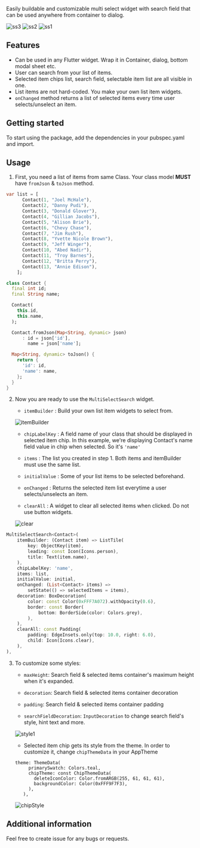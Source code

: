 Easily buildable and customizable multi select widget with search field that can be used anywhere from container to dialog.

![ss3](ss3.gif) ![ss2](ss2.gif) ![ss1](ss1.gif)

## Features

- Can be used in any Flutter widget. Wrap it in Container, dialog, bottom modal sheet etc.
- User can search from your list of items.
- Selected item chips list, search field, selectable item list are all visible in one.
- List items are not hard-coded. You make your own list item widgets.
- `onChanged` method returns a list of selected items every time user selects/unselect an item.

## Getting started

To start using the package, add the dependencies in your pubspec.yaml and import.
## Usage

1. First, you need a list of items from same Class. 
   Your class model **MUST** have `fromJson` & `toJson` method.

```dart
var list = [
      Contact(1, "Joel McHale"),
      Contact(2, "Danny Pudi"),
      Contact(3, "Donald Glover"),
      Contact(4, "Gillian Jacobs"),
      Contact(5, "Alison Brie"),
      Contact(6, "Chevy Chase"),
      Contact(7, "Jim Rush"),
      Contact(8, "Yvette Nicole Brown"),
      Contact(9, "Jeff Winger"),
      Contact(10, "Abed Nadir"),
      Contact(11, "Troy Barnes"),
      Contact(12, "Britta Perry"),
      Contact(13, "Annie Edison"),
    ];

class Contact {
  final int id;
  final String name;

  Contact(
    this.id,
    this.name,
  );

  Contact.fromJson(Map<String, dynamic> json)
      : id = json['id'],
        name = json['name'];

  Map<String, dynamic> toJson() {
    return {
      'id': id,
      'name': name,
    };
  }
}
```

2. Now you are ready to use the `MultiSelectSearch` widget.
   - `itemBuilder`
    : Build your own list item widgets to select from.

    ![itemBuilder](itemBuilder.png)

   - `chipLabelKey`
    : A field name of your class that should be displayed in selected item chip. In this example, we're displaying Contact's name field value in chip when selected. So it's `'name'`

   - `items` 
    : The list you created in step 1. Both items and itemBuilder must use the same list.

   - `initialValue`
    : Some of your list items to be selected beforehand.

   - `onChanged`
    : Returns the selected item list everytime a user selects/unselects an item.

   - `clearAll`
    : A widget to clear all selected items when clicked. Do not use button widgets.

    ![clear](clear.png)

```dart
MultiSelectSearch<Contact>(
    itemBuilder: (Contact item) => ListTile(
        key: ObjectKey(item),
        leading: const Icon(Icons.person),
        title: Text(item.name),
    ),
    chipLabelKey: 'name',
    items: list,
    initialValue: initial,
    onChanged: (List<Contact> items) =>
        setState(() => selectedItems = items),
    decoration: BoxDecoration(
        color: const Color(0xFFF7A072).withOpacity(0.6),
        border: const Border(
            bottom: BorderSide(color: Colors.grey),
        ),
    ),
    clearAll: const Padding(
        padding: EdgeInsets.only(top: 10.0, right: 6.0),
        child: Icon(Icons.clear),
    ),
),
```

3. To customize some styles:
   
   - `maxHeight`: Search field & selected items container's maximum height when it's expanded.

   - `decoration`: Search field & selected items container decoration

   - `padding`: Search field & selected items container padding
  
   - `searchFieldDecoration`: `InputDecoration` to change search field's style, hint text and more.
    
   ![style1](style1.png)

   - Selected item chip gets its style from the theme. In order to customize it, change `chipThemeData` in your AppTheme

   ```
   theme: ThemeData(
        primarySwatch: Colors.teal,
        chipTheme: const ChipThemeData(
          deleteIconColor: Color.fromARGB(255, 61, 61, 61),
          backgroundColor: Color(0xFFF9F7F3),
        ),
      ),
   ``` 

   ![chipStyle](chip.png)

## Additional information

Feel free to create issue for any bugs or requests.

